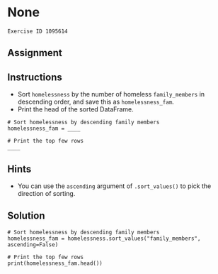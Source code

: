 
#  None

```
Exercise ID 1095614
```

##  Assignment 

##  Instructions 

- Sort `homelessness` by the number of homeless `family_members` in descending order, and save this as `homelessness_fam`.
- Print the head of the sorted DataFrame.



```
# Sort homelessness by descending family members
homelessness_fam = ____

# Print the top few rows
____
```

##  Hints 

- You can use the `ascending` argument of `.sort_values()` to pick the direction of sorting.



##  Solution 

```
# Sort homelessness by descending family members
homelessness_fam = homelessness.sort_values("family_members", ascending=False)

# Print the top few rows
print(homelessness_fam.head())
```


